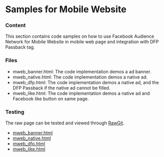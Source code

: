 <h1>Samples for Mobile Website</h1>
<h3>Content</h3>
This section contains code samples on how to use Facebook Audience Network for Mobile Website in mobile web page and integration with DFP Passback tag.
<h3>Files</h3>
<ul>
<li>mweb_banner.html: The code implementation demos a ad banner.</li>
<li>mweb_native.html: The code implementation demos a native ad.</li>
<li>mweb_dfp.html: The code implementation demos a native ad, and the DFP Passback if the native ad cannot be filled.</li>
<li>mweb_like.html: The code implementation demos a native ad and Facebook like button on same page.</li>
</ul>
<h3>Testing</h3>
The raw page can be tested and viewed through <a href="rawgit.com">RawGit</a>.
<ul>
<li><a href="https://rawgit.com/fbsamples/audience-network-support/master/samples/mobile_web/mweb_banner.html">mweb_banner.html</li>
<li><a href="https://rawgit.com/fbsamples/audience-network-support/master/samples/mobile_web/mweb_native.html">mweb_native.html</li>
<li><a href="https://rawgit.com/fbsamples/audience-network-support/master/samples/mobile_web/mweb_dfp.html">mweb_dfp.html</li>
<li><a href="https://rawgit.com/fbsamples/audience-network-support/master/samples/mobile_web/mweb_like.html">mweb_like.html</li>
</ul>


